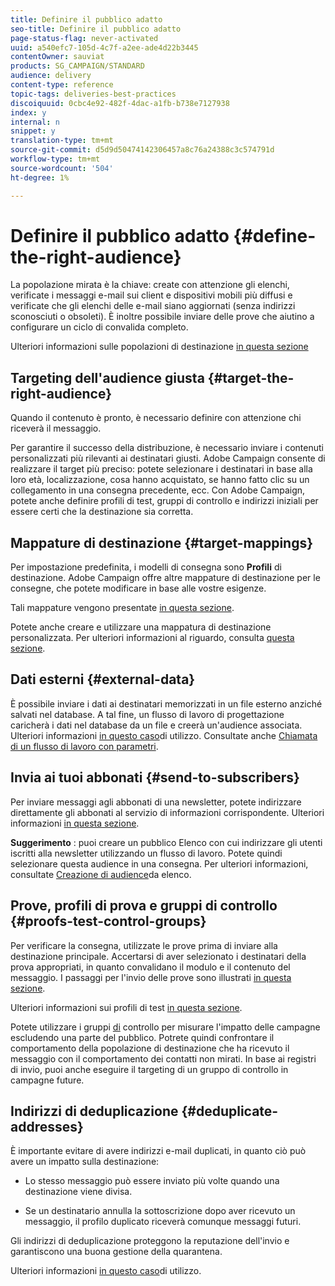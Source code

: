 ```yaml
---
title: Definire il pubblico adatto
seo-title: Definire il pubblico adatto
page-status-flag: never-activated
uuid: a540efc7-105d-4c7f-a2ee-ade4d22b3445
contentOwner: sauviat
products: SG_CAMPAIGN/STANDARD
audience: delivery
content-type: reference
topic-tags: deliveries-best-practices
discoiquuid: 0cbc4e92-482f-4dac-a1fb-b738e7127938
index: y
internal: n
snippet: y
translation-type: tm+mt
source-git-commit: d5d9d50474142306457a8c76a24388c3c574791d
workflow-type: tm+mt
source-wordcount: '504'
ht-degree: 1%

---
```



# Definire il pubblico adatto {#define-the-right-audience}

La popolazione mirata è la chiave: create con attenzione gli elenchi, verificate i messaggi e-mail sui client e dispositivi mobili più diffusi e verificate che gli elenchi delle e-mail siano aggiornati (senza indirizzi sconosciuti o obsoleti). È inoltre possibile inviare delle prove che aiutino a configurare un ciclo di convalida completo.

Ulteriori informazioni sulle popolazioni di destinazione [in questa sezione](../../audiences/using/selecting-an-audience-in-a-message.md)

## Targeting dell&#39;audience giusta {#target-the-right-audience}

Quando il contenuto è pronto, è necessario definire con attenzione chi riceverà il messaggio.

Per garantire il successo della distribuzione, è necessario inviare i contenuti personalizzati più rilevanti ai destinatari giusti.  Adobe Campaign consente di realizzare il target più preciso: potete selezionare i destinatari in base alla loro età, localizzazione, cosa hanno acquistato, se hanno fatto clic su un collegamento in una consegna precedente, ecc. Con  Adobe Campaign, potete anche definire profili di test, gruppi di controllo e indirizzi iniziali per essere certi che la destinazione sia corretta.

## Mappature di destinazione {#target-mappings}

Per impostazione predefinita, i modelli di consegna sono **Profili** di destinazione.  Adobe Campaign offre altre mappature di destinazione per le consegne, che potete modificare in base alle vostre esigenze.

Tali mappature vengono presentate [in questa sezione](../../automating/using/query.md#targeting-dimensions-and-resources).

Potete anche creare e utilizzare una mappatura di destinazione personalizzata. Per ulteriori informazioni al riguardo, consulta [questa sezione](../../administration/using/target-mappings-in-campaign.md).

## Dati esterni {#external-data}

È possibile inviare i dati ai destinatari memorizzati in un file esterno anziché salvati nel database. A tal fine, un flusso di lavoro di progettazione caricherà i dati nel database da un file e creerà un&#39;audience associata.  Ulteriori informazioni [in questo caso](../../automating/using/use-case-calling-workflow.md)di utilizzo. Consultate anche [Chiamata di un flusso di lavoro con parametri](../../automating/using/calling-a-workflow-with-external-parameters.md).

## Invia ai tuoi abbonati {#send-to-subscribers}

Per inviare messaggi agli abbonati di una newsletter, potete indirizzare direttamente gli abbonati al servizio di informazioni corrispondente. Ulteriori informazioni [in questa sezione](../../audiences/using/about-subscriptions.md).

**Suggerimento** : puoi creare un pubblico Elenco con cui indirizzare gli utenti iscritti alla newsletter utilizzando un flusso di lavoro. Potete quindi selezionare questa audience in una consegna. Per ulteriori informazioni, consultate [Creazione di audience](../../audiences/using/creating-audiences.md#creating-list-audiences)da elenco.

## Prove, profili di prova e gruppi di controllo {#proofs-test-control-groups}

Per verificare la consegna, utilizzate le prove prima di inviare alla destinazione principale.
Accertarsi di aver selezionato i destinatari della prova appropriati, in quanto convalidano il modulo e il contenuto del messaggio. I passaggi per l&#39;invio delle prove sono illustrati [in questa sezione](../../sending/using/sending-proofs.md).

Ulteriori informazioni sui profili di test [in questa sezione](../../audiences/using/managing-test-profiles.md).

Potete utilizzare i gruppi [di](../../sending/using/control-group.md) controllo per misurare l&#39;impatto delle campagne escludendo una parte del pubblico. Potrete quindi confrontare il comportamento della popolazione di destinazione che ha ricevuto il messaggio con il comportamento dei contatti non mirati. In base ai registri di invio, puoi anche eseguire il targeting di un gruppo di controllo in campagne future.

## Indirizzi di deduplicazione {#deduplicate-addresses}

È importante evitare di avere indirizzi e-mail duplicati, in quanto ciò può avere un impatto sulla destinazione:

* Lo stesso messaggio può essere inviato più volte quando una destinazione viene divisa.

* Se un destinatario annulla la sottoscrizione dopo aver ricevuto un messaggio, il profilo duplicato riceverà comunque messaggi futuri.

Gli indirizzi di deduplicazione proteggono la reputazione dell&#39;invio e garantiscono una buona gestione della quarantena.

Ulteriori informazioni [in questo caso](../../automating/using/deduplicating-data-imported-file.md)di utilizzo.
